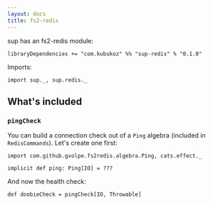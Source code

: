 ```yaml
---
layout: docs
title: fs2-redis
---
```


sup has an fs2-redis module:

```
libraryDependencies += "com.kubukoz" %% "sup-redis" % "0.1.0"
```

Imports:
```tut:silent
import sup._, sup.redis._
```

## What's included

### `pingCheck`

You can build a connection check out of a `Ping` algebra (included in `RedisCommands`). Let's create one first:

```tut:book
import com.github.gvolpe.fs2redis.algebra.Ping, cats.effect._

implicit def ping: Ping[IO] = ???
```

And now the health check:

```tut:book
def doobieCheck = pingCheck[IO, Throwable]
```
